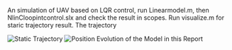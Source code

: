 An simulation of UAV based on LQR control, run Linearmodel.m, then NlinCloopintcontrol.slx and check the result in scopes. Run visualize.m for staric trajectory result.
The trajectory

![Static Trajectory](https://github.com/user-attachments/assets/30aac169-046a-4cd3-9f2d-81f89c617e72)
![Position Evolution of the Model in this Report](https://github.com/user-attachments/assets/1d42a05d-c610-4ad1-94eb-43d0453c2700)
